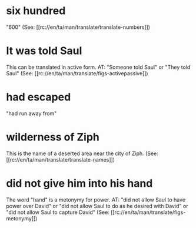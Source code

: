 # six hundred

"600" (See: [[rc://en/ta/man/translate/translate-numbers]])

# It was told Saul

This can be translated in active form. AT: "Someone told Saul" or "They told Saul" (See: [[rc://en/ta/man/translate/figs-activepassive]])

# had escaped

"had run away from"

# wilderness of Ziph

This is the name of a deserted area near the city of Ziph. (See: [[rc://en/ta/man/translate/translate-names]])

# did not give him into his hand

The word "hand" is a metonymy for power. AT: "did not allow Saul to have power over David" or "did not allow Saul to do as he desired with David" or "did not allow Saul to capture David" (See: [[rc://en/ta/man/translate/figs-metonymy]])